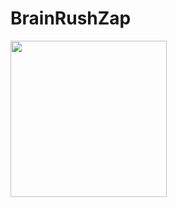 # BrainRushZap

<p float="left">
  <img src="https://github.com/VadimPetroviOS/BrainRushZap/blob/main/BrainRushZap/gif/ezgif.gif?raw=true" width="250" /> 
</p>
